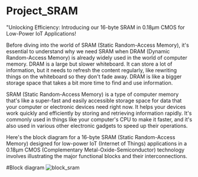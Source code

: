 # Project_SRAM
"Unlocking Efficiency: Introducing our 16-byte SRAM in 0.18μm CMOS for Low-Power IoT Applications!

Before diving into the world of SRAM (Static Random-Access Memory), it's essential to understand why we need SRAM when DRAM (Dynamic Random-Access Memory) is already widely used in the world of computer memory. 
 DRAM is a large but slower whiteboard.
 It can store a lot of information, but it needs to refresh the content regularly, like rewriting things on the whiteboard so they don't fade away.
 DRAM is like a bigger storage space that takes a bit more time to find and use information.

SRAM (Static Random-Access Memory) is a type of computer memory that's like a super-fast and easily accessible storage space for data that your computer or electronic devices need right now. 
It helps your devices work quickly and efficiently by storing and retrieving information rapidly. 
It's commonly used in things like your computer's CPU to make it faster, and it's also used in various other electronic gadgets to speed up their operations.


Here's the block diagram for a 16-byte SRAM (Static Random-Access Memory) designed for low-power IoT (Internet of Things) applications in a 0.18μm CMOS (Complementary Metal-Oxide-Semiconductor) technology involves illustrating the major functional blocks and their interconnections. 

#Block diagram
![block_sram](https://github.com/Smrity004/Project_SRAM/assets/102158117/8cb663fd-c1fe-4a52-8d76-fa82e20454a7)






